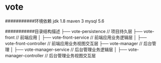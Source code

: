 # vote

###########环境依赖
jdk 1.8
maven 3
mysql 5.6

###########目录结构描述
├── vote-persistence              // 项目持久层
├── vote-front                    // 前端应用
│   ├── vote-front-service       // 前端应用业务逻辑层
│   ├── vote-front-controller    // 前端应用业务视图交互层
├── vote-manager                  // 后台管理
│   ├── vote-manager-service     // 后台管理业务逻辑层
│   ├── vote-manager-controller  // 后台管理业务视图交互层
